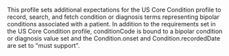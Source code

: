 This profile sets additional expectations for the US Core Condition profile to record, search, and fetch condition or diagnosis terms representing bipolar  conditions associated with a patient. In addition to the requirements set in the US Core Condition profile, conditionCode is bound to a bipolar condition or diagnosis value set and the Condition.onset and Condition.recordedDate are set to "must support".